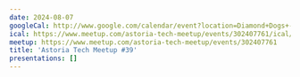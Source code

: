 ```yaml
---
date: 2024-08-07
googleCal: http://www.google.com/calendar/event?location=Diamond+Dogs+-+34-04+31st+Ave+-+Astoria%2C+NY%2C+US&action=TEMPLATE&sprop=name%3AAstoria+Tech+Meetup&sprop=website%3Ahttps%3A%2F%2Fwww.meetup.com%2Fastoria-tech-meetup%2Fevents%2F302407761&details=For+full+details%2C+including+the+address%2C+and+to+RSVP+see%3A+https%3A%2F%2Fwww.meetup.com%2Fastoria-tech-meetup%2Fevents%2F302407761%0A%0A&text=Astoria+Tech+Meetup+%2339&dates=20240807T230000Z%2F20240808T020000Z
ical: https://www.meetup.com/astoria-tech-meetup/events/302407761/ical/Astoria+Tech+Meetup+%252339.ics
meetup: https://www.meetup.com/astoria-tech-meetup/events/302407761
title: 'Astoria Tech Meetup #39'
presentations: []
---
```


